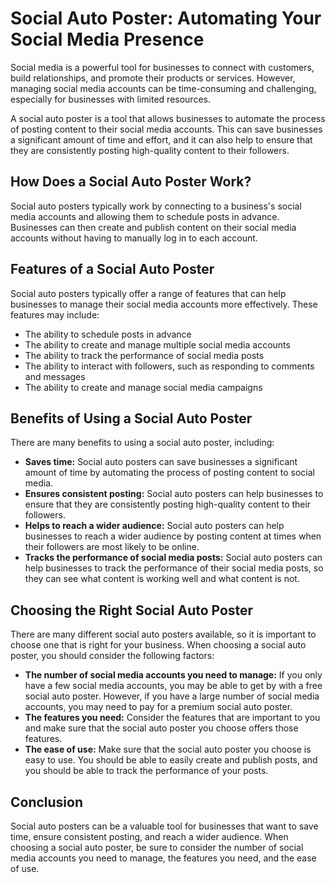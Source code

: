 # Social Auto Poster: Automating Your Social Media Presence

Social media is a powerful tool for businesses to connect with customers, build relationships, and promote their products or services. However, managing social media accounts can be time-consuming and challenging, especially for businesses with limited resources.

A social auto poster is a tool that allows businesses to automate the process of posting content to their social media accounts. This can save businesses a significant amount of time and effort, and it can also help to ensure that they are consistently posting high-quality content to their followers.

## How Does a Social Auto Poster Work?

Social auto posters typically work by connecting to a business's social media accounts and allowing them to schedule posts in advance. Businesses can then create and publish content on their social media accounts without having to manually log in to each account.

## Features of a Social Auto Poster

Social auto posters typically offer a range of features that can help businesses to manage their social media accounts more effectively. These features may include:

- The ability to schedule posts in advance
- The ability to create and manage multiple social media accounts
- The ability to track the performance of social media posts
- The ability to interact with followers, such as responding to comments and messages
- The ability to create and manage social media campaigns

## Benefits of Using a Social Auto Poster

There are many benefits to using a social auto poster, including:

- **Saves time:** Social auto posters can save businesses a significant amount of time by automating the process of posting content to social media.
- **Ensures consistent posting:** Social auto posters can help businesses to ensure that they are consistently posting high-quality content to their followers.
- **Helps to reach a wider audience:** Social auto posters can help businesses to reach a wider audience by posting content at times when their followers are most likely to be online.
- **Tracks the performance of social media posts:** Social auto posters can help businesses to track the performance of their social media posts, so they can see what content is working well and what content is not.

## Choosing the Right Social Auto Poster

There are many different social auto posters available, so it is important to choose one that is right for your business. When choosing a social auto poster, you should consider the following factors:

- **The number of social media accounts you need to manage:** If you only have a few social media accounts, you may be able to get by with a free social auto poster. However, if you have a large number of social media accounts, you may need to pay for a premium social auto poster.
- **The features you need:** Consider the features that are important to you and make sure that the social auto poster you choose offers those features.
- **The ease of use:** Make sure that the social auto poster you choose is easy to use. You should be able to easily create and publish posts, and you should be able to track the performance of your posts.

## Conclusion

Social auto posters can be a valuable tool for businesses that want to save time, ensure consistent posting, and reach a wider audience. When choosing a social auto poster, be sure to consider the number of social media accounts you need to manage, the features you need, and the ease of use.
